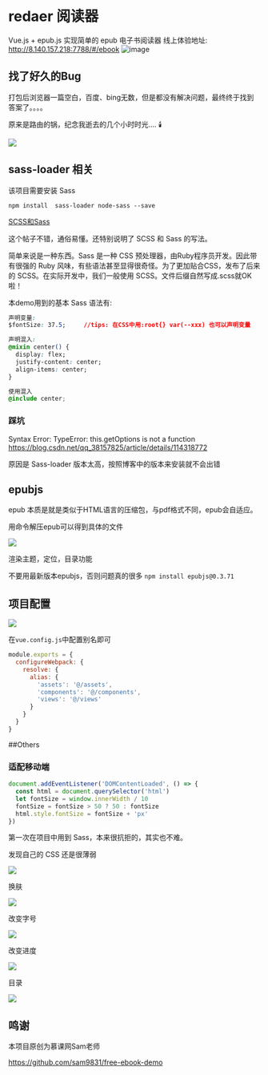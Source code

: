 # redaer 阅读器

Vue.js + epub.js 实现简单的 epub 电子书阅读器
线上体验地址: http://8.140.157.218:7788/#/ebook
![image](https://user-images.githubusercontent.com/79465534/135864628-63d80b0e-b0a3-4676-bb6c-c6b1f0c91d64.png)


## 找了好久的Bug

打包后浏览器一篇空白，百度、bing无数，但是都没有解决问题，最终终于找到答案了。。。。

原来是路由的锅，纪念我逝去的几个小时时光.... :candle:

![](https://gitee.com/bjfuchin/mypic/raw/master/pic/20211004214657.png)

## sass-loader 相关

该项目需要安装 Sass

`npm install  sass-loader node-sass --save`

[SCSS和Sass](https://zhuanlan.zhihu.com/p/21319396)

这个帖子不错，通俗易懂。还特别说明了 SCSS 和 Sass 的写法。

简单来说是一种东西。Sass 是一种 CSS 预处理器，由Ruby程序员开发。因此带有很强的 Ruby 风味，有些语法甚至显得很奇怪。为了更加贴合CSS，发布了后来的 SCSS。在实际开发中，我们一般使用 SCSS。文件后缀自然写成.scss就OK啦！

本demo用到的基本 Sass 语法有:

```css
声明变量: 
$fontSize: 37.5;     //tips: 在CSS中用:root{} var(--xxx) 也可以声明变量

声明混入:
@mixin center() {
  display: flex;
  justify-content: center;
  align-items: center;
}

使用混入
@include center;
```

### 踩坑

Syntax Error: TypeError: this.getOptions is not a function
https://blog.csdn.net/qq_38157825/article/details/114318772

原因是 Sass-loader 版本太高，按照博客中的版本来安装就不会出错

## epubjs

epub 本质是就是类似于HTML语言的压缩包，与pdf格式不同，epub会自适应。

用命令解压epub可以得到具体的文件

![](https://gitee.com/bjfuchin/mypic/raw/master/pic/20211001165949.png)

渲染主题，定位，目录功能

不要用最新版本epubjs，否则问题真的很多
`npm install epubjs@0.3.71`

## 项目配置

![](https://gitee.com/bjfuchin/mypic/raw/master/pic/20211004193820.png)

在`vue.config.js`中配置别名即可

```js
module.exports = {
  configureWebpack: {
    resolve: {
      alias: {
        'assets': '@/assets',
        'components': '@/components',
        'views': '@/views'
      }
    }
  }
}
```

##Others

### 适配移动端

```js
document.addEventListener('DOMContentLoaded', () => {
  const html = document.querySelector('html')
  let fontSize = window.innerWidth / 10
  fontSize = fontSize > 50 ? 50 : fontSize
  html.style.fontSize = fontSize + 'px'
})
```

第一次在项目中用到 Sass，本来很抗拒的，其实也不难。

发现自己的 CSS 还是很薄弱

![](https://gitee.com/bjfuchin/mypic/raw/master/pic/20211004200034.png)

换肤

![](https://gitee.com/bjfuchin/mypic/raw/master/pic/20211004200053.png)

改变字号

![](https://gitee.com/bjfuchin/mypic/raw/master/pic/20211004200115.png)

改变进度

![](https://gitee.com/bjfuchin/mypic/raw/master/pic/20211004200127.png)

目录

![](https://gitee.com/bjfuchin/mypic/raw/master/pic/20211004202616.png)

## 鸣谢

本项目原创为慕课网Sam老师

https://github.com/sam9831/free-ebook-demo
